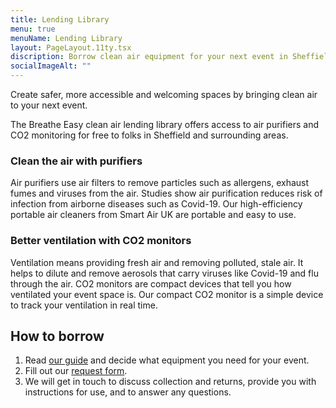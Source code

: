 ```yaml
---
title: Lending Library
menu: true
menuName: Lending Library
layout: PageLayout.11ty.tsx
discription: Borrow clean air equipment for your next event in Sheffield!
socialImageAlt: ""
---
```

Create safer, more accessible and welcoming spaces by bringing clean air to your next event. 

The Breathe Easy clean air lending library offers access to air purifiers and CO2 monitoring for free to folks in Sheffield and surrounding areas.

### Clean the air with purifiers

Air purifiers use air filters to remove particles such as allergens, exhaust fumes and viruses from the air. Studies show air purification reduces risk of infection from airborne diseases such as Covid-19. Our high-efficiency portable air cleaners from Smart Air UK are portable and easy to use.

### Better ventilation with CO2 monitors

Ventilation means providing fresh air and removing polluted, stale air. It helps to dilute and remove aerosols that carry viruses like Covid-19 and flu through the air. CO2 monitors are compact devices that tell you how ventilated your event space is. Our compact CO2 monitor is a simple device to track your ventilation in real time.

## How to borrow

1. Read [our guide](https://sheffield.breathe-easy.uk/how-to-guide-for-covid-safer-events/) and decide what equipment you need for your event.
2. Fill out our [request form](https://docs.google.com/forms/d/e/1FAIpQLSeanXmk0ittjkGM1WVJdtYa9gSr1cHUm6vWEA86ryCCAqgXGw/viewform).
3. We will get in touch to discuss collection and returns, provide you with instructions for use, and to answer any questions.
